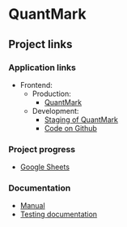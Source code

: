 # QuantMark

## Project links

### Application links
* Frontend:
  * Production:
    * [QuantMark](http://quantmark.herokuapp.com/)
  * Development:
    * [Staging of QuantMark](https://ohtup-staging.cs.helsinki.fi/quantmark/)
    * [Code on Github](https://github.com/ohtu2021-kvantti/WebMark)
 

### Project progress
* [Google Sheets](https://docs.google.com/spreadsheets/d/1O0ZgvyXBT_bf2Fc9DZqellLEEhLGqmfWQaTgIbFhqnU/edit?usp=sharing)

### Documentation
* [Manual](https://github.com/ohtu2021-kvantti/QuantMark/blob/main/dokumentointi/manual.md)
* [Testing documentation](https://github.com/ohtu2021-kvantti/QuantMark/blob/main/dokumentointi/testing_document.md)
